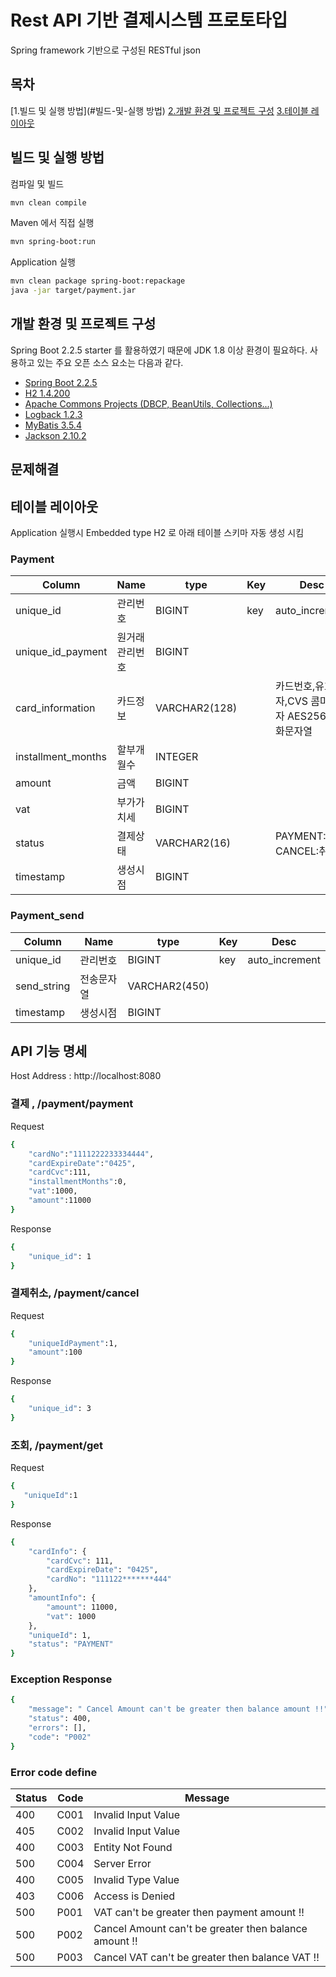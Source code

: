 
# Rest API 기반 결제시스템 프로토타입
Spring framework 기반으로 구성된 RESTful json 

## 목차
[1.빌드 및 실행 방법](#빌드-및-실행 방법)
[2.개발 환경 및 프로젝트 구성](#개발-환경-및-프로젝트-구성)
[3.테이블 레이아웃](#테이블-레이아웃)


## 빌드 및 실행 방법

컴파일 및 빌드

```sh
mvn clean compile
```

Maven 에서 직접 실행

```sh
mvn spring-boot:run
```

Application 실행

```sh
mvn clean package spring-boot:repackage
java -jar target/payment.jar
```

## 개발 환경 및 프로젝트 구성

Spring Boot 2.2.5 starter 를 활용하였기 때문에 JDK 1.8 이상 환경이 필요하다. 사용하고 있는 주요 오픈 소스 요소는 다음과 같다.

* [Spring Boot 2.2.5](https://spring.io/projects/spring-boot/)
* [H2 1.4.200](https://www.h2database.com/)
* [Apache Commons Projects (DBCP, BeanUtils, Collections...)](http://commons.apache.org/)
* [Logback 1.2.3](http://logback.qos.ch/)
* [MyBatis 3.5.4](http://www.mybatis.org/)
* [Jackson 2.10.2](https://www.jax.org//)

## 문제해결

## 테이블 레이아웃
Application 실행시 Embedded type H2 로 아래 테이블 스키마 자동 생성 시킴

### Payment
Column | Name | type | Key | Desc
------ | ---- | ---- | --- | ----
unique_id | 관리번호 | BIGINT | key |  auto_increment
unique_id_payment | 원거래 관리번호 | BIGINT |  |  
card_information | 카드정보 | VARCHAR2(128) |  |  카드번호,유효일자,CVS 콤마구분자 AES256 암호화문자열
installment_months | 할부개월수 | INTEGER |  |  
amount | 금액 | BIGINT |  |  
vat | 부가가치세 | BIGINT |  |  
status | 결제상태 | VARCHAR2(16) |  | PAYMENT:결제, CANCEL:취소
timestamp | 생성시점 | BIGINT |  |

### Payment_send
Column | Name | type | Key | Desc
------ | ---- | ---- | --- | ----
unique_id | 관리번호 | BIGINT | key |  auto_increment
send_string | 전송문자열 | VARCHAR2(450) |  |  
timestamp | 생성시점 | BIGINT |  

## API 기능 명세

Host Address : http://localhost:8080

### 결제 , /payment/payment
Request
```sh
{
    "cardNo":"1111222233334444",
    "cardExpireDate":"0425",
    "cardCvc":111,
    "installmentMonths":0,
    "vat":1000,
    "amount":11000
}
```
Response
```sh
{
    "unique_id": 1
}
```

### 결제취소, /payment/cancel
Request
```sh
{
    "uniqueIdPayment":1, 
    "amount":100
}
```
Response
```sh
{
    "unique_id": 3
}
```

### 조회, /payment/get
Request
```sh
{
   "uniqueId":1
}
```
Response
```sh
{
    "cardInfo": {
        "cardCvc": 111,
        "cardExpireDate": "0425",
        "cardNo": "111122*******444"
    },
    "amountInfo": {
        "amount": 11000,
        "vat": 1000
    },
    "uniqueId": 1,
    "status": "PAYMENT"
}
```

### Exception Response
```sh
{
    "message": " Cancel Amount can't be greater then balance amount !!",
    "status": 400,
    "errors": [],
    "code": "P002"
}
```

### Error code define
Status | Code | Message
------ | ---- | -------
400 | C001 | Invalid Input Value
405 | C002 | Invalid Input Value
400 | C003 | Entity Not Found
500 | C004 | Server Error
400 | C005 | Invalid Type Value
403 | C006 | Access is Denied
500 | P001 | VAT can't be greater then payment amount !!
500 | P002 | Cancel Amount can't be greater then balance amount !!
500 | P003 | Cancel VAT can't be greater then balance VAT !!
